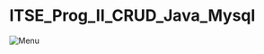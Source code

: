 # ITSE_Prog_II_CRUD_Java_Mysql

![Menu]([/path/to/screenshot1.png](https://raw.githubusercontent.com/ivanlalvarez22/ITSE_Prog_II_CRUD_Java_Mysql/main/views/Menu.png)https://raw.githubusercontent.com/ivanlalvarez22/ITSE_Prog_II_CRUD_Java_Mysql/main/views/Menu.png)
